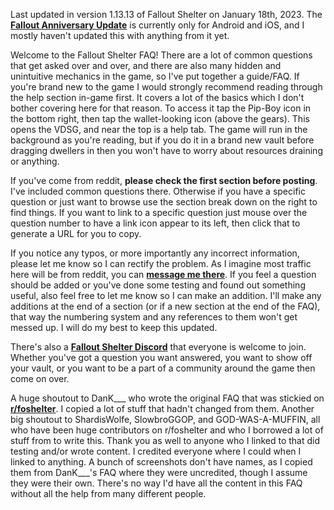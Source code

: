 Last updated in version 1.13.13 of Fallout Shelter on January 18th, 2023. The **[Fallout Anniversary Update](https://fallout.bethesda.net/en/article/7sm41WDpRtbN4aOYMNcfrR/all-new-content-arrives-in-fallout-shelter-today)** is currently only for Android and iOS, and I mostly haven't updated this with anything from it yet.

Welcome to the Fallout Shelter FAQ! There are a lot of common questions that get asked over and over, and there are also many hidden and unintuitive mechanics in the game, so I've put together a guide/FAQ. If you're brand new to the game I would strongly recommend reading through the help section in-game first. It covers a lot of the basics which I don't bother covering here for that reason. To access it tap the Pip-Boy icon in the bottom right, then tap the wallet-looking icon (above the gears). This opens the VDSG, and near the top is a help tab. The game will run in the background as you're reading, but if you do it in a brand new vault before dragging dwellers in then you won't have to worry about resources draining or anything.

If you've come from reddit, **please check the first section before posting**. I've included common questions there. Otherwise if you have a specific question or just want to browse use the section break down on the right to find things. If you want to link to a specific question just mouse over the question number to have a link icon appear to its left, then click that to generate a URL for you to copy.

If you notice any typos, or more importantly any incorrect information, please let me know so I can rectify the problem. As I imagine most traffic here will be from reddit, you can **[message me there](https://en.reddit.com/user/the_rabidsquirel/)**. If you feel a question should be added or you've done some testing and found out something useful, also feel free to let me know so I can make an addition. I'll make any additions at the end of a section (or if a new section at the end of the FAQ), that way the numbering system and any references to them won't get messed up. I will do my best to keep this updated.

There's also a **[Fallout Shelter Discord](https://discord.gg/yZceSE6)** that everyone is welcome to join. Whether you've got a question you want answered, you want to show off your vault, or you want to be a part of a community around the game then come on over.

A huge shoutout to DanK___ who wrote the original FAQ that was stickied on **[r/foshelter](https://en.reddit.com/r/foshelter/)**. I copied a lot of stuff that hadn't changed from them. Another big shoutout to ShardisWolfe, SlowbroGGOP, and GOD-WAS-A-MUFFIN, all who have been huge contributors on r/foshelter and who I borrowed a lot of stuff from to write this. Thank you as well to anyone who I linked to that did testing and/or wrote content. I credited everyone where I could when I linked to anything. A bunch of screenshots don't have names, as I copied them from DanK___'s FAQ where they were uncredited, though I assume they were their own. There's no way I'd have all the content in this FAQ without all the help from many different people.